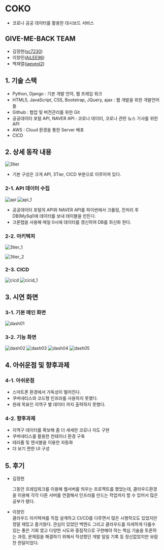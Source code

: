 # COKO
- 코로나 공공 데이터를 활용한 대시보드 서비스

## GIVE-ME-BACK TEAM
- 김정현([xc7230](https://github.com/xc7230))
- 이창민([AiLEE96](https://github.com/AiLEE96))
- 백재열([jaeyeol2](https://github.com/jaeyeol2))

## 1. 기술 스택
- Python, Django : 기본 개발 언어, 웹 프레임 워크
- HTML5, JavaScript, CSS, Bootstrap, JQuery, ajax : 웹 개발을 위한 개발언어들
- Github : 협업 및 버전관리를 위한 Git
- 공공데이터 포털 API, NAVER API : 코로나 데이터, 코로나 관련 뉴스 기사를 위한 API
- AWS : Cloud 환경을 통한 Server 배포
- CICD

## 2. 상세 동작 내용
![3tier](https://user-images.githubusercontent.com/33945185/208352254-5f3f2bc5-1009-48b1-bd46-b895b8e82771.png)
- 기본 구성은 크게 API, 3Tier, CICD 부분으로 이루어져 있다.

### 2-1. API 데이터 수집
![api](https://user-images.githubusercontent.com/33945185/208352487-a53dfc7d-c9f6-4f6a-a8ab-e3a2793ddc83.png)
![api_1](https://user-images.githubusercontent.com/33945185/208352626-a695453e-68fb-47a3-9b98-de21fcecbf94.png)
- 공공데이터 포털의 API와 NAVER API를 파이썬에서 크롤링, 전처리 후 DB(MySql)에 데이터를 보내 테이블을 만든다.
- 크론탭을 사용해 매일 0시에 데이터를 갱신하여 DB를 최신화 한다.


### 2-2. 아키텍처
![3tier_1](https://user-images.githubusercontent.com/33945185/208353630-de45a7c8-0568-4262-bf3e-216377710a0a.png)

![3tier_2](https://user-images.githubusercontent.com/33945185/208352976-a6248983-5a9d-404b-a740-b4ecda0a3d6e.png)



### 2-3. CICD
![cicd](https://user-images.githubusercontent.com/33945185/208353747-67aa129e-9c24-4ccd-9208-b32cf9afaf82.png)
![cicid_1](https://user-images.githubusercontent.com/33945185/208353189-3663b967-61bb-4dbb-a2dc-7cfec8cb0bb3.png)


## 3. 시연 화면
### 3-1. 기본 메인 화면
![dash01](https://user-images.githubusercontent.com/33945185/208354353-3f6124e1-16a5-40dd-9142-8520d4f1d578.png)


### 3-2. 기능 화면
![dash02](https://user-images.githubusercontent.com/33945185/208354350-c62eb349-a82b-44c0-b4e5-bc4852d6817c.png)
![dash03](https://user-images.githubusercontent.com/33945185/208354363-cfcd63db-02d7-4b70-8cf5-ccdca97280df.png)
![dash04](https://user-images.githubusercontent.com/33945185/208354360-06a4e3b3-fe36-425a-ab19-dc15bce1621d.png)
![dash05](https://user-images.githubusercontent.com/33945185/208354356-b2ae6b49-96e7-4aad-b7d7-429e7f12c67f.png)


## 4. 아쉬운점 및 향후과제
### 4-1. 아쉬운점
- 스마트폰 환경에서 가독성이 떨어진다.
- 쿠버네티스와 코드형 인프라를 사용하지 못했다.
- 원래 목표인 지역구 별 데이터 까지 출력하지 못했다.

### 4-2. 향후과제
- 지역구 데이터를 확보해 좀 더 세세한 코로나 지도 구현
- 쿠버네티스를 활용한 컨테이너 환경 구축
- 테라폼 및 엔서블을 이용한 자동화
- 더 보기 편한 UI 구성


## 5. 후기
- 김정현<br/>

    그동안 프레임워크를 이용해 웹서버를 띄우는 프로젝트를 했었는데, 클라우드환경을 이용해 각각 다른 서버를 연결해서 인프라를 만드는 작업까지 할 수 있어서 많은 공부가 됐다.

    
- 이창민<br/>
    클라우드 아키텍쳐를 직접 설계하고 CI/CD를 다루면서 많은 시행착오도 있었지만 정말 재밌고 즐거웠다. 관심이 있었던 백엔드 그리고 클라우드를 자세하게 다룰수 있는 좋은 기회     였고 다양한 시도와 중점적으로 구현해야 하는 핵심 기술을 토론하는 과정, 문제점을 해결하기 위해서 작성했던 개발 일일 기록 등 정신없었지만 보람찬 한달이었다.    

